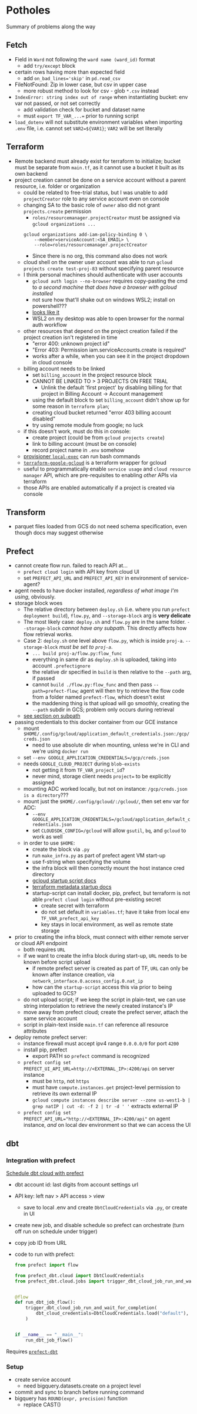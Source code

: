 # Potholes

Summary of problems along the way

## Fetch

- Field in `Ward` not following the `ward name (ward_id)` format
  - add `try/except` block
- certain rows having more than expected field
  - add `on_bad_lines='skip'` in `pd.read_csv`
- FileNotFound: Zip in lower case, but csv in upper case
  - more robust method to look for csv - glob `*.csv` instead
- `IndexError: string index out of range` when instantiating bucket: env var not passed, or not set correctly
  - add validation check for bucket and dataset name
  - must `export TF_VAR_...=` prior to running script
- `load_dotenv` will not substitute environment variables when importing `.env` file, i.e. cannot set `VAR2=${VAR1}`; `VAR2` will be set literally

## Terraform

- Remote backend must already exist for terraform to initialize; bucket must be separate from `main.tf`, as it cannot use a bucket it built as its own backend
- project creation cannot be done on a service account without a parent resource, i.e. folder or organization
  - could be related to free-trial status, but I was unable to add `projectCreator` role to any service account even on console
  - changing SA to the basic role of `owner` also did not grant `projects.create` permission
    - `roles/resourcemanager.projectCreator` must be assigned via `gcloud organizations ...`
    ```
    gcloud organizations add-iam-policy-binding 0 \
        --member=serviceAccount:<SA_EMAIL> \
        --role=roles/resourcemanager.projectCreator
    ```
    - Since there is no org, this command also does not work
  - cloud shell on the owner user account was able to run `gcloud projects create test-proj-83` without specifying parent resource
  - I think personal machines should authenticate with user accounts
    - `gcloud auth login --no-browser` requires copy-pasting the cmd to *a second machine that does have a browser with gcloud installed*
    - not sure how that'll shake out on windows WSL2; install on powershell???
    - [looks like it](https://cloud.google.com/sdk/docs/install#windows)
    - WSL2 on my desktop was able to open browser for the normal auth workflow
  - other resources that depend on the project creation failed if the project creation isn't registered in time
    - "error 400: unknown project id"
    - "Error 403: Permission iam.serviceAccounts.create is required"
    - works after a while, when you can see it in the project dropdown in cloud console
  - billing account needs to be linked
    - set `billing_account` in the project resource block
    - CANNOT BE LINKED TO > 3 PROJECTS ON FREE TRIAL
      - Unlink the default 'first project' by disabling billing for that project in Billing Account -> Account management
    - using the default block to set `billing_account` didn't show up for some reason in `terraform plan`;
    - creating cloud bucket returned "error 403 billing account disabled"
    - try using remote module from google; no luck
  - if this doesn't work, must do this in console:
    - create project (could be from `gcloud projects create`)
    - link to billing account (must be on console)
    - record project name in `.env` somehow
  - [provisioner `local-exec`](https://developer.hashicorp.com/terraform/language/resources/provisioners/local-exec) can run bash commands
  - [`terraform-google-gcloud`](https://registry.terraform.io/modules/terraform-google-modules/gcloud/google/latest) is a terraform wrapper for gcloud
  - useful to programmatically enable `service usage` and `cloud resource manager` API, which are pre-requisites to enabling *other* APIs via terraform
  - those APIs are enabled automatically if a project is created via console

## Transform

- parquet files loaded from GCS do not need schema specification, even though docs may suggest otherwise

## Prefect

- cannot create flow run. failed to reach API at...
  - `prefect cloud login` with API key from cloud UI
  - set `PREFECT_API_URL` and `PREFECT_API_KEY` in environment of service-agent?
- agent needs to have docker installed, *regardless of what image I'm using*, obviously.
- storage block woes
  - The relative directory between `deploy.sh` (i.e. where you run `prefect deployment build`), `flow.py`, and `--storage-block` arg is **very delicate**
  - The most likely case: `deploy.sh` and `flow.py` are in the same folder. `--storage-block` *cannot have any subpath*. This directly affects how flow retrieval works.
  - Case 2: `deploy.sh` one level above `flow.py`, which is inside `proj-a`. `--storage-block` *must be set to `proj-a`*.
    - `... build proj-a/flow.py:flow_func`
    - everything in same dir as `deploy.sh` is uploaded, taking into account `.prefectignore`
    - the relative dir specified in `build` is then relative to the `--path` arg, if passed
    - cannot `build ./flow.py:flow_func` and then pass `--path=prefect-flow`; agent will then try to retrieve the flow code from a folder named `prefect-flow`, which doesn't exist
    - the maddening thing is that upload will go smoothly, creating the `--path` subdir in GCS; problem only occurs during retrieval
  - [see section on subpath](https://medium.com/the-prefect-blog/prefect-2-3-0-adds-support-for-flows-defined-in-docker-images-and-github-repositories-79a8797a7371#e748)
- passing credentials to this docker container from our GCE instance
  - mount `$HOME/.config/gcloud/application_default_credentials.json:/gcp/creds.json`
    - need to use absolute dir when mounting, unless we're in CLI and we're using `docker run`
  - set `--env GOOGLE_APPLICATION_CREDENTIALS=/gcp/creds.json`
  - needs `GOOGLE_CLOUD_PROJECT` during `blob-exists`
    - not getting it from `TF_VAR_project_id`?
    - never mind, storage client needs `project=` to be explicitly assigned
  - mounting ADC worked locally, but not on instance: `/gcp/creds.json is a directory`???
  - mount just the `$HOME/.config/gcloud/:/gcloud/`, then set env var for ADC:
    - `--env GOOGLE_APPLICATION_CREDENTIALS=/gcloud/application_default_credentials.json`
    - set `CLOUDSDK_CONFIG=/gcloud` will allow `gsutil`, `bq`, and `gcloud` to work as well
  - in order to use `$HOME`:
    - create the block via `.py`
    - run `make_infra.py` as part of prefect agent VM start-up
    - use f-string when specifying the volume
    - the infra block will then correctly mount the host instance cred directory
    - [gcloud startup script docs](https://cloud.google.com/compute/docs/instances/startup-scripts/linux#gcloud)
    - [terraform metadata startup docs](https://registry.terraform.io/providers/hashicorp/google/latest/docs/resources/compute_instance#metadata_startup_script)
    - startup-script can install docker, pip, prefect, but terraform is not able `prefect cloud login` without pre-existing secret
      - create secret with terraform
      - do not set default in `variables.tf`; have it take from local env `TF_VAR_prefect_api_key`
      - key stays in local environment, as well as remote state storage
- prior to creating the infra block, must connect with either remote server or cloud API endpoint
  - both requires `URL`
  - if we want to create the infra block during start-up, `URL` needs to be known before script upload
    - if remote prefect server is created as part of TF, `URL` can only be known after instance creation, via `network_interface.0.access_config.0.nat_ip`
    - how can the `startup-script` access this via prior to being uploaded to GCS?
  - do not upload script; if we keep the script in plain-text, we can use string interpolation to retrieve the newly created instance's IP
  - move away from prefect cloud; create the prefect server, attach the same service account
  - script in plain-text inside `main.tf` can reference all resource attributes
- deploy remote prefect server:
  - instance firewall must accept ipv4 range `0.0.0.0/0` for port `4200`
  - install pip, prefect
    - export PATH so `prefect` command is recognized
  - `prefect config set PREFECT_UI_API_URL=http://<EXTERNAL_IP>:4200/api` on server instance
    - must be `http`, not `https`
    - must have `compute.instances.get` project-level permission to retrieve its own external IP
    - `gcloud compute instances describe server --zone us-west1-b | grep natIP | cut -d: -f 2 | tr -d ' '` extracts external IP
  - `prefect config set PREFECT_API_URL="http://<EXTERNAL_IP>:4200/api"` on agent instance, *and* on local dev environment so that we can access the UI

## dbt

### Integration with prefect

[Schedule dbt cloud with prefect](https://medium.com/the-prefect-blog/schedule-orchestrate-dbt-cloud-jobs-with-prefect-b64c3b7f2a02)

- dbt account id: last digits from account settings url

- API key: left nav > API access > view

  - save to local .env and create `DbtCloudCredentials` via `.py`, or create in UI

- create new job, and disable schedule so prefect can orchestrate (turn off run on schedule under trigger)

- copy job ID from URL

- code to run with prefect:

  ```py
  from prefect import flow

  from prefect_dbt.cloud import DbtCloudCredentials
  from prefect_dbt.cloud.jobs import trigger_dbt_cloud_job_run_and_wait_for_completion


  @flow
  def run_dbt_job_flow():
      trigger_dbt_cloud_job_run_and_wait_for_completion(
          dbt_cloud_credentials=DbtCloudCredentials.load("default"), job_id=JOB_ID
      )


  if __name__ == "__main__":
      run_dbt_job_flow()
  ```

Requires [`prefect-dbt`](https://github.com/PrefectHQ/prefect-dbt)

### Setup

- create service account
  - need bigquery.datasets.create on a project level
- commit and sync to branch before running command
- bigquery has `ROUND(expr, precision)` function
  - replace CAST()